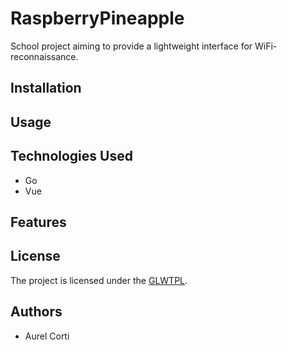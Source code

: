 # RaspberryPineapple

School project aiming to provide a lightweight interface for WiFi-reconnaissance.

## Installation

## Usage

## Technologies Used

- Go
- Vue

## Features

## License

The project is licensed under the [GLWTPL](./LICENSE).

## Authors

- Aurel Corti
